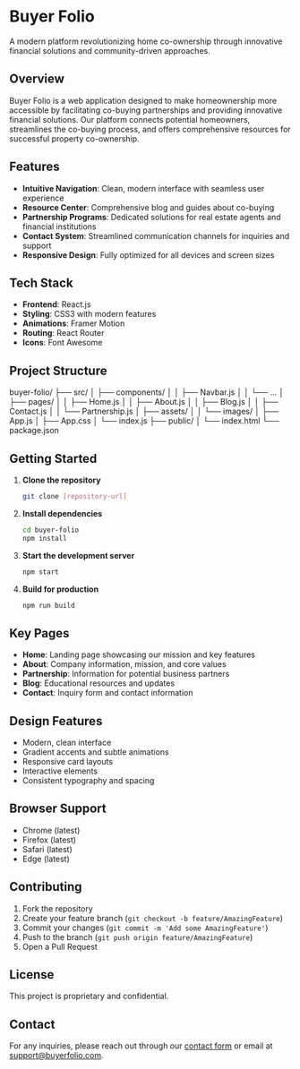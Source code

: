 # Buyer Folio

A modern platform revolutionizing home co-ownership through innovative financial solutions and community-driven approaches.

## Overview

Buyer Folio is a web application designed to make homeownership more accessible by facilitating co-buying partnerships and providing innovative financial solutions. Our platform connects potential homeowners, streamlines the co-buying process, and offers comprehensive resources for successful property co-ownership.

## Features

- **Intuitive Navigation**: Clean, modern interface with seamless user experience
- **Resource Center**: Comprehensive blog and guides about co-buying
- **Partnership Programs**: Dedicated solutions for real estate agents and financial institutions
- **Contact System**: Streamlined communication channels for inquiries and support
- **Responsive Design**: Fully optimized for all devices and screen sizes

## Tech Stack

- **Frontend**: React.js
- **Styling**: CSS3 with modern features
- **Animations**: Framer Motion
- **Routing**: React Router
- **Icons**: Font Awesome

## Project Structure
buyer-folio/
├── src/
│ ├── components/
│ │ ├── Navbar.js
│ │ └── ...
│ ├── pages/
│ │ ├── Home.js
│ │ ├── About.js
│ │ ├── Blog.js
│ │ ├── Contact.js
│ │ └── Partnership.js
│ ├── assets/
│ │ └── images/
│ ├── App.js
│ ├── App.css
│ └── index.js
├── public/
│ └── index.html
└── package.json


## Getting Started

1. **Clone the repository**
   ```bash
   git clone [repository-url]
   ```

2. **Install dependencies**
   ```bash
   cd buyer-folio
   npm install
   ```

3. **Start the development server**
   ```bash
   npm start
   ```

4. **Build for production**
   ```bash
   npm run build
   ```

## Key Pages

- **Home**: Landing page showcasing our mission and key features
- **About**: Company information, mission, and core values
- **Partnership**: Information for potential business partners
- **Blog**: Educational resources and updates
- **Contact**: Inquiry form and contact information

## Design Features

- Modern, clean interface
- Gradient accents and subtle animations
- Responsive card layouts
- Interactive elements
- Consistent typography and spacing

## Browser Support

- Chrome (latest)
- Firefox (latest)
- Safari (latest)
- Edge (latest)

## Contributing

1. Fork the repository
2. Create your feature branch (`git checkout -b feature/AmazingFeature`)
3. Commit your changes (`git commit -m 'Add some AmazingFeature'`)
4. Push to the branch (`git push origin feature/AmazingFeature`)
5. Open a Pull Request

## License

This project is proprietary and confidential.

## Contact

For any inquiries, please reach out through our [contact form](https://buyerfolio.com/contact) or email at support@buyerfolio.com.